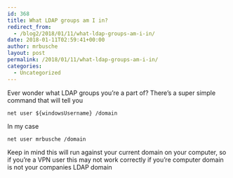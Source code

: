 ```yaml
---
id: 368
title: What LDAP groups am I in?
redirect_from:
  - /blog2/2018/01/11/what-ldap-groups-am-i-in/
date: 2018-01-11T02:59:41+00:00
author: mrbusche
layout: post
permalink: /2018/01/11/what-ldap-groups-am-i-in/
categories:
  - Uncategorized
---
```


Ever wonder what LDAP groups you&#8217;re a part of? There&#8217;s a super simple command that will tell you

    net user ${windowsUsername} /domain

In my case

    net user mrbusche /domain

Keep in mind this will run against your current domain on your computer, so if you&#8217;re a VPN user this may not work correctly if you&#8217;re computer domain is not your companies LDAP domain
